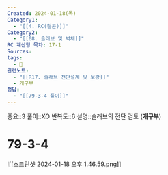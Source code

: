 ```yaml
---
Created: 2024-01-18(목)
Category1:
  - "[[4. RC(철콘)]]"
Category2:
  - "[[08. 슬래브 및 벽체]]"
RC 계산형 목차: 17-1
Sources: 
tags:
  - 🧮
관련노트:
  - "[[R17. 슬래브 전단설계 및 보강]]"
  - 개구부
정답:
  - "[[79-3-4 풀이]]"
---
```

중요::3
풀이::XO
반복도::6
설명::슬래브의 전단 검토 (**개구부**)

#  79-3-4

![[스크린샷 2024-01-18 오후 1.46.59.png]]
